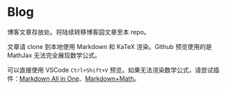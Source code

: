 # Blog

博客文章存放处。将陆续转移博客园文章至本 repo。

文章请 clone 到本地使用 Markdown 和 KaTeX 渲染。Github 预览使用的是 MathJax 无法完全展现数学公式。

可以直接使用 VSCode `Ctrl+Shift+V` 预览。如果无法渲染数学公式，请尝试插件：[Markdown All in One](https://marketplace.visualstudio.com/items?itemName=yzhang.markdown-all-in-one)、[Markdown+Math](https://marketplace.visualstudio.com/items?itemName=goessner.mdmath)。